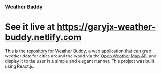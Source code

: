 ### Weather Buddy

# See it live at https://garyjx-weather-buddy.netlify.com

This is the repository for Weather Buddy, a web application that can grab weather data for cities around the world via the [Open Weather Map API](https://openweathermap.org/api) and display it to the user in a simple and elegant manner. This project was built using React.js.
